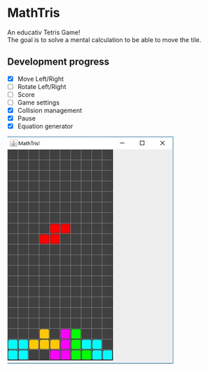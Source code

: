 # MathTris

An educativ Tetris Game!  
The goal is to solve a mental calculation to be able to move the tile.

## Development progress

* [x] Move Left/Right
* [ ] Rotate Left/Right
* [ ] Score
* [ ] Game settings
* [x] Collision management
* [x] Pause
* [x] Equation generator

![screenshot.jpg](screenshot.jpg)
